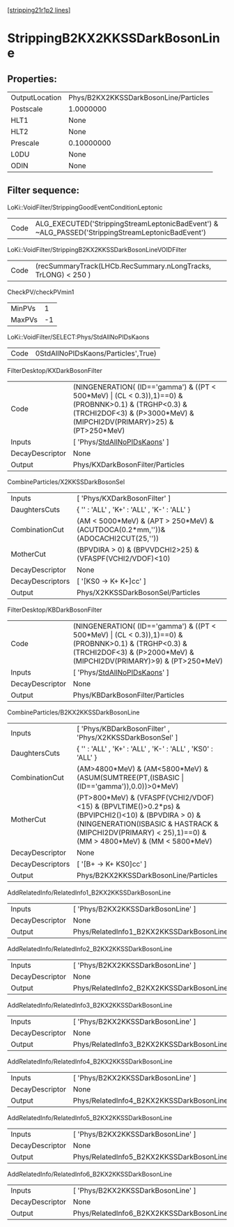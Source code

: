 [[stripping21r1p2 lines]](./stripping21r1p2-index)

# StrippingB2KX2KKSSDarkBosonLine

## Properties:

|                |                                       |
|----------------|---------------------------------------|
| OutputLocation | Phys/B2KX2KKSSDarkBosonLine/Particles |
| Postscale      | 1.0000000                             |
| HLT1           | None                                  |
| HLT2           | None                                  |
| Prescale       | 0.10000000                            |
| L0DU           | None                                  |
| ODIN           | None                                  |

## Filter sequence:

LoKi::VoidFilter/StrippingGoodEventConditionLeptonic

|      |                                                                                                  |
|------|--------------------------------------------------------------------------------------------------|
| Code | ALG_EXECUTED('StrippingStreamLeptonicBadEvent') & ~ALG_PASSED('StrippingStreamLeptonicBadEvent') |

LoKi::VoidFilter/StrippingB2KX2KKSSDarkBosonLineVOIDFilter

|      |                                                                |
|------|----------------------------------------------------------------|
| Code | (recSummaryTrack(LHCb.RecSummary.nLongTracks, TrLONG) \< 250 ) |

CheckPV/checkPVmin1

|        |     |
|--------|-----|
| MinPVs | 1   |
| MaxPVs | -1  |

LoKi::VoidFilter/SELECT:Phys/StdAllNoPIDsKaons

|      |                                     |
|------|-------------------------------------|
| Code | 0StdAllNoPIDsKaons/Particles',True) |

FilterDesktop/KXDarkBosonFilter

|                 |                                                                                                                                                                                        |
|-----------------|----------------------------------------------------------------------------------------------------------------------------------------------------------------------------------------|
| Code            | (NINGENERATION( (ID=='gamma') & ((PT \< 500\*MeV) \| (CL \< 0.3)),1)==0) & (PROBNNK\>0.1) & (TRGHP\<0.3) & (TRCHI2DOF\<3) & (P\>3000\*MeV) & (MIPCHI2DV(PRIMARY)\>25) & (PT\>250\*MeV) |
| Inputs          | [ 'Phys/[StdAllNoPIDsKaons](./stripping21r1p2-commonparticles-stdallnopidskaons)' ]                                                                                                  |
| DecayDescriptor | None                                                                                                                                                                                   |
| Output          | Phys/KXDarkBosonFilter/Particles                                                                                                                                                       |

CombineParticles/X2KKSSDarkBosonSel

|                  |                                                                                       |
|------------------|---------------------------------------------------------------------------------------|
| Inputs           | [ 'Phys/KXDarkBosonFilter' ]                                                        |
| DaughtersCuts    | { '' : 'ALL' , 'K+' : 'ALL' , 'K-' : 'ALL' }                                          |
| CombinationCut   | (AM \< 5000\*MeV) & (APT \> 250\*MeV) & (ACUTDOCA(0.2\*mm,''))& (ADOCACHI2CUT(25,'')) |
| MotherCut        | (BPVDIRA \> 0) & (BPVVDCHI2\>25) & (VFASPF(VCHI2/VDOF)\<10)                           |
| DecayDescriptor  | None                                                                                  |
| DecayDescriptors | [ '[KS0 -\> K+ K+]cc' ]                                                           |
| Output           | Phys/X2KKSSDarkBosonSel/Particles                                                     |

FilterDesktop/KBDarkBosonFilter

|                 |                                                                                                                                                                                       |
|-----------------|---------------------------------------------------------------------------------------------------------------------------------------------------------------------------------------|
| Code            | (NINGENERATION( (ID=='gamma') & ((PT \< 500\*MeV) \| (CL \< 0.3)),1)==0) & (PROBNNK\>0.1) & (TRGHP\<0.3) & (TRCHI2DOF\<3) & (P\>2000\*MeV) & (MIPCHI2DV(PRIMARY)\>9) & (PT\>250\*MeV) |
| Inputs          | [ 'Phys/[StdAllNoPIDsKaons](./stripping21r1p2-commonparticles-stdallnopidskaons)' ]                                                                                                 |
| DecayDescriptor | None                                                                                                                                                                                  |
| Output          | Phys/KBDarkBosonFilter/Particles                                                                                                                                                      |

CombineParticles/B2KX2KKSSDarkBosonLine

|                  |                                                                                                                                                                                                                        |
|------------------|------------------------------------------------------------------------------------------------------------------------------------------------------------------------------------------------------------------------|
| Inputs           | [ 'Phys/KBDarkBosonFilter' , 'Phys/X2KKSSDarkBosonSel' ]                                                                                                                                                             |
| DaughtersCuts    | { '' : 'ALL' , 'K+' : 'ALL' , 'K-' : 'ALL' , 'KS0' : 'ALL' }                                                                                                                                                           |
| CombinationCut   | (AM\>4800\*MeV) & (AM\<5800\*MeV) & (ASUM(SUMTREE(PT,(ISBASIC \| (ID=='gamma')),0.0))\>0\*MeV)                                                                                                                         |
| MotherCut        | (PT\>800\*MeV) & (VFASPF(VCHI2/VDOF)\<15) & (BPVLTIME()\>0.2\*ps) & (BPVIPCHI2()\<10) & (BPVDIRA \> 0) & (NINGENERATION(ISBASIC & HASTRACK & (MIPCHI2DV(PRIMARY) \< 25),1)==0) & (MM \> 4800\*MeV) & (MM \< 5800\*MeV) |
| DecayDescriptor  | None                                                                                                                                                                                                                   |
| DecayDescriptors | [ '[B+ -\> K+ KS0]cc' ]                                                                                                                                                                                            |
| Output           | Phys/B2KX2KKSSDarkBosonLine/Particles                                                                                                                                                                                  |

AddRelatedInfo/RelatedInfo1_B2KX2KKSSDarkBosonLine

|                 |                                                    |
|-----------------|----------------------------------------------------|
| Inputs          | [ 'Phys/B2KX2KKSSDarkBosonLine' ]                |
| DecayDescriptor | None                                               |
| Output          | Phys/RelatedInfo1_B2KX2KKSSDarkBosonLine/Particles |

AddRelatedInfo/RelatedInfo2_B2KX2KKSSDarkBosonLine

|                 |                                                    |
|-----------------|----------------------------------------------------|
| Inputs          | [ 'Phys/B2KX2KKSSDarkBosonLine' ]                |
| DecayDescriptor | None                                               |
| Output          | Phys/RelatedInfo2_B2KX2KKSSDarkBosonLine/Particles |

AddRelatedInfo/RelatedInfo3_B2KX2KKSSDarkBosonLine

|                 |                                                    |
|-----------------|----------------------------------------------------|
| Inputs          | [ 'Phys/B2KX2KKSSDarkBosonLine' ]                |
| DecayDescriptor | None                                               |
| Output          | Phys/RelatedInfo3_B2KX2KKSSDarkBosonLine/Particles |

AddRelatedInfo/RelatedInfo4_B2KX2KKSSDarkBosonLine

|                 |                                                    |
|-----------------|----------------------------------------------------|
| Inputs          | [ 'Phys/B2KX2KKSSDarkBosonLine' ]                |
| DecayDescriptor | None                                               |
| Output          | Phys/RelatedInfo4_B2KX2KKSSDarkBosonLine/Particles |

AddRelatedInfo/RelatedInfo5_B2KX2KKSSDarkBosonLine

|                 |                                                    |
|-----------------|----------------------------------------------------|
| Inputs          | [ 'Phys/B2KX2KKSSDarkBosonLine' ]                |
| DecayDescriptor | None                                               |
| Output          | Phys/RelatedInfo5_B2KX2KKSSDarkBosonLine/Particles |

AddRelatedInfo/RelatedInfo6_B2KX2KKSSDarkBosonLine

|                 |                                                    |
|-----------------|----------------------------------------------------|
| Inputs          | [ 'Phys/B2KX2KKSSDarkBosonLine' ]                |
| DecayDescriptor | None                                               |
| Output          | Phys/RelatedInfo6_B2KX2KKSSDarkBosonLine/Particles |
